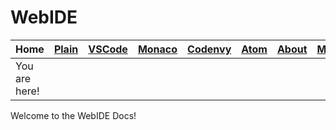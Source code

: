 # WebIDE

| Home | [Plain](PLAIN.md) | [VSCode](VSCODE.md) | [Monaco](MONACO.md) | [Codenvy](CODENVY.md) | [Atom](ATOM.md) | [About](ABOUT.md) | [More](MORE.md) |
|-------------------|-------------------|---------------------|---------------------|-----------------------|-----------------|-------------------|----------------|
| You are here!     |                   |                     |                     |                       |                 |                   |                |

Welcome to the WebIDE Docs!
